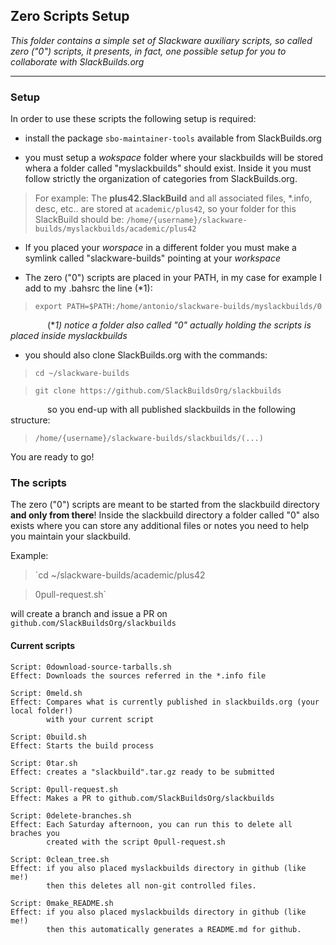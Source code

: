 ## Zero Scripts Setup

*This folder contains a simple set of Slackware auxiliary scripts, so called zero ("0") scripts, it presents, in fact, one possible setup for you to collaborate with SlackBuilds.org*

---

### Setup
In order to use these scripts the following setup is required:

* install the package `sbo-maintainer-tools` available from SlackBuilds.org

* you must setup a *wokspace* folder where your slackbuilds will be stored whera a folder called "myslackbuilds" should exist. Inside it you must follow strictly the organization of categories from SlackBuilds.org.
>For example: The **plus42.SlackBuild** and all associated files, *.info, desc, etc.. are stored at `academic/plus42`, so your folder for this SlackBuild should be:
> `/home/{username}/slackware-builds/myslackbuilds/academic/plus42`

* If you placed your *worspace* in a different folder you must make a symlink called "slackware-builds" pointing at your *workspace*

* The zero ("0") scripts are placed in your PATH, in my case for example I add to my .bahsrc the line (*1):
> `export PATH=$PATH:/home/antonio/slackware-builds/myslackbuilds/0`

&nbsp;&nbsp;&nbsp;&nbsp;&nbsp;&nbsp;&nbsp;&nbsp;&nbsp;&nbsp;&nbsp;&nbsp;&nbsp;&nbsp;
(**1) notice a folder also called "0" actually holding the scripts is placed inside myslackbuilds*

* you should also clone SlackBuilds.org with the commands:
> `cd ~/slackware-builds`

> `git clone https://github.com/SlackBuildsOrg/slackbuilds`

&nbsp;&nbsp;&nbsp;&nbsp;&nbsp;&nbsp;&nbsp;&nbsp;&nbsp;&nbsp;&nbsp;&nbsp;&nbsp;&nbsp;
so you end-up with all published slackbuilds in the following structure:
> `/home/{username}/slackware-builds/slackbuilds/(...)`

You are ready to go!

### The scripts
The zero ("0") scripts are meant to be started from the slackbuild directory **and only from there**! Inside the slackbuild directory a folder called "0" also exists where you can store any additional files or notes you need to help you maintain your slackbuild.

Example:
> `cd ~/slackware-builds/academic/plus42

> 0pull-request.sh`

will create a branch and issue a PR on `github.com/SlackBuildsOrg/slackbuilds` 

#### Current scripts

    Script: 0download-source-tarballs.sh
    Effect: Downloads the sources referred in the *.info file

    Script: 0meld.sh
    Effect: Compares what is currently published in slackbuilds.org (your local folder!)
            with your current script

    Script: 0build.sh
    Effect: Starts the build process

    Script: 0tar.sh
    Effect: creates a "slackbuild".tar.gz ready to be submitted
    
    Script: 0pull-request.sh
    Effect: Makes a PR to github.com/SlackBuildsOrg/slackbuilds

    Script: 0delete-branches.sh
    Effect: Each Saturday afternoon, you can run this to delete all braches you
            created with the script 0pull-request.sh

    Script: 0clean_tree.sh
    Effect: if you also placed myslackbuilds directory in github (like me!)
            then this deletes all non-git controlled files.

    Script: 0make_README.sh
    Effect: if you also placed myslackbuilds directory in github (like me!)
            then this automatically generates a README.md for github.

